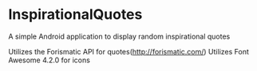 InspirationalQuotes
===================

A simple Android application to display random inspirational quotes

Utilizes the Forismatic API for quotes(http://forismatic.com/)
Utilizes Font Awesome 4.2.0 for icons
